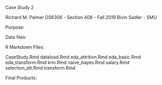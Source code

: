 Case Study 2

Richard M. Palmer
DS6306 - Section 408 - Fall 2019
Bivin Sadler - SMU

Purpose:

Data files:


R Markdown Files:

CaseStudy.Rmd
dataload.Rmd
eda_attrition.Rmd
eda_basic.Rmd
eda_transform.Rmd
knn.Rmd
naive_bayes.Rmd
salary.Rmd
selection_att.Rmd
transform.Rmd

Final Products:

